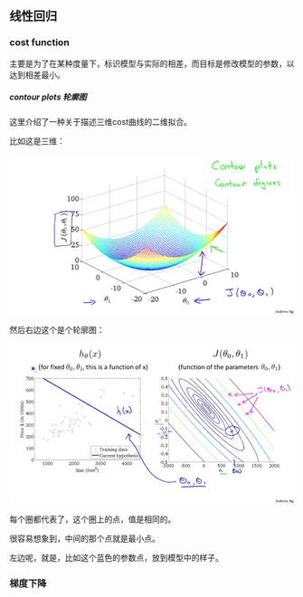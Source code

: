 ## 线性回归

### cost function

主要是为了在某种度量下，标识模型与实际的相差，而目标是修改模型的参数，以达到相差最小。

##### contour plots 轮廓图

这里介绍了一种关于描述三维cost曲线的二维拟合。

比如这是三维：

![](../1.%E7%BA%BF%E6%80%A7%E5%9B%9E%E5%BD%92/img/1.jpg)

然后右边这个是个轮廓图：

![](img/2.jpg)

每个圈都代表了，这个圈上的点，值是相同的。

很容易想象到，中间的那个点就是最小点。

左边呢，就是，比如这个蓝色的参数点，放到模型中的样子。

### 梯度下降

